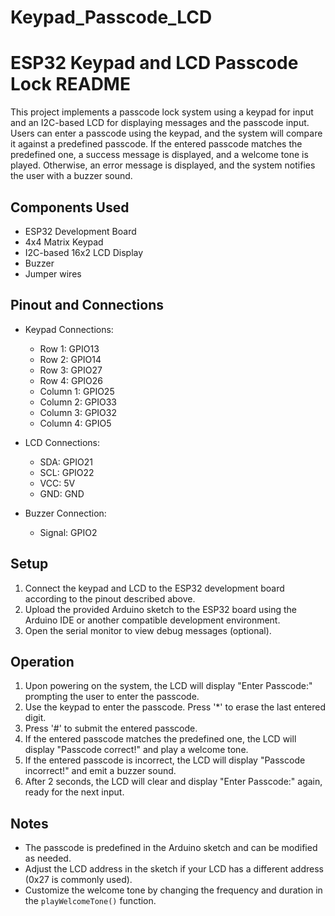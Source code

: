 # Keypad_Passcode_LCD

# ESP32 Keypad and LCD Passcode Lock README

This project implements a passcode lock system using a keypad for input and an I2C-based LCD for displaying messages and the passcode input. Users can enter a passcode using the keypad, and the system will compare it against a predefined passcode. If the entered passcode matches the predefined one, a success message is displayed, and a welcome tone is played. Otherwise, an error message is displayed, and the system notifies the user with a buzzer sound.

## Components Used
- ESP32 Development Board
- 4x4 Matrix Keypad
- I2C-based 16x2 LCD Display
- Buzzer
- Jumper wires

## Pinout and Connections
- Keypad Connections:
  - Row 1: GPIO13
  - Row 2: GPIO14
  - Row 3: GPIO27
  - Row 4: GPIO26
  - Column 1: GPIO25
  - Column 2: GPIO33
  - Column 3: GPIO32
  - Column 4: GPIO5

- LCD Connections:
  - SDA: GPIO21
  - SCL: GPIO22
  - VCC: 5V
  - GND: GND

- Buzzer Connection:
  - Signal: GPIO2

## Setup
1. Connect the keypad and LCD to the ESP32 development board according to the pinout described above.
2. Upload the provided Arduino sketch to the ESP32 board using the Arduino IDE or another compatible development environment.
3. Open the serial monitor to view debug messages (optional).

## Operation
1. Upon powering on the system, the LCD will display "Enter Passcode:" prompting the user to enter the passcode.
2. Use the keypad to enter the passcode. Press '*' to erase the last entered digit.
3. Press '#' to submit the entered passcode.
4. If the entered passcode matches the predefined one, the LCD will display "Passcode correct!" and play a welcome tone.
5. If the entered passcode is incorrect, the LCD will display "Passcode incorrect!" and emit a buzzer sound.
6. After 2 seconds, the LCD will clear and display "Enter Passcode:" again, ready for the next input.

## Notes
- The passcode is predefined in the Arduino sketch and can be modified as needed.
- Adjust the LCD address in the sketch if your LCD has a different address (0x27 is commonly used).
- Customize the welcome tone by changing the frequency and duration in the `playWelcomeTone()` function.
